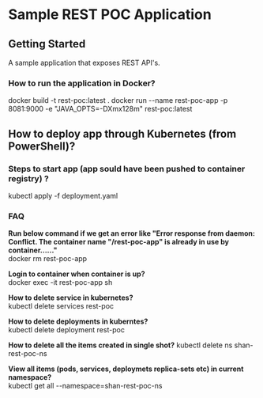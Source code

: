 # Sample REST POC Application

## Getting Started

A sample application that exposes REST API's.

### How to run the application in Docker?

docker build  -t rest-poc:latest .
docker run --name rest-poc-app -p 8081:9000 -e "JAVA_OPTS=-DXmx128m" rest-poc:latest

## How to deploy app through Kubernetes (from PowerShell)?  

### Steps to start app (app sould have been pushed to container registry) ?

 kubectl apply -f deployment.yaml

### FAQ

**Run below command if we get an error like "Error response from daemon: Conflict. The container name "/rest-poc-app" is already in use by container......"**  
 docker rm rest-poc-app

**Login to container when container is up?**  
 docker exec -it rest-poc-app sh

**How to delete service in kubernetes?**  
 kubectl delete services rest-poc  

**How to delete deployments in kuberntes?**  
 kubectl delete deployment rest-poc  

**How to delete all the items created in single shot?**
 kubectl delete ns shan-rest-poc-ns

**View all items (pods, services, deploymets replica-sets etc) in current namespace?**  
  kubectl get all --namespace=shan-rest-poc-ns

